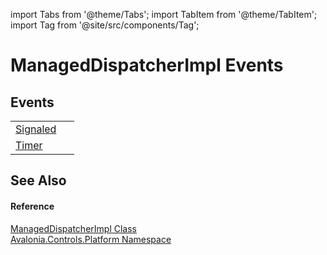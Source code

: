 import Tabs from '@theme/Tabs'; 
import TabItem from '@theme/TabItem'; 
import Tag from '@site/src/components/Tag'; 

# ManagedDispatcherImpl Events




## Events
<table>
<tr>
<td><a href="E_Avalonia_Controls_Platform_ManagedDispatcherImpl_Signaled">Signaled</a></td>
<td> </td>
</tr>
<tr>
<td><a href="E_Avalonia_Controls_Platform_ManagedDispatcherImpl_Timer">Timer</a></td>
<td> </td>
</tr>
</table>

## See Also


#### Reference
<a href="T_Avalonia_Controls_Platform_ManagedDispatcherImpl">ManagedDispatcherImpl Class</a>  
<a href="N_Avalonia_Controls_Platform">Avalonia.Controls.Platform Namespace</a>  
